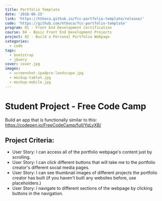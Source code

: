```yaml
---
title: Portfolio Template
date: '2016-06-25'
link: 'https://htkoca.github.io/fcc-portfolio-template/release/'
code: 'https://github.com/htkoca/fcc-portfolio-template'
program: 01 - Front End Development Certification
course: 04 - Basic Front End Development Projects
project: 02 - Build a Personal Portfolio Webpage
categories:
  - code
tags:
  - bootstrap
  - jQuery
cover: cover.jpg
images:
  - screenshot-ipadpro-landscape.jpg
  - mockup-tablet.jpg
  - mockup-mobile.jpg
---
```

# Student Project - Free Code Camp
Build an app that is functionally similar to this: https://codepen.io/FreeCodeCamp/full/YqLyXB/

## Project Criteria:
* User Story: I can access all of the portfolio webpage's content just by scrolling.
* User Story: I can click different buttons that will take me to the portfolio creator's different social media pages.
* User Story: I can see thumbnail images of different projects the portfolio creator has built (if you haven't built any websites before, use placeholders.)
* User Story: I navigate to different sections of the webpage by clicking buttons in the navigation.
